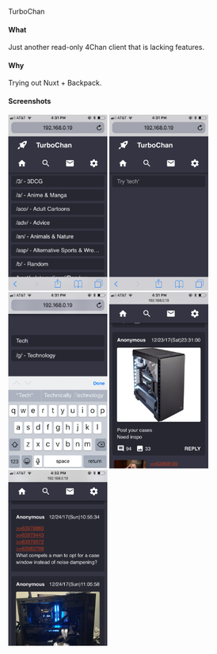 TurboChan

#### What

Just another read-only 4Chan client that is lacking features.

#### Why

Trying out Nuxt + Backpack.

#### Screenshots

<img src="https://raw.githubusercontent.com/mini-eggs/TurboChan/master/assets/IMG_5974.PNG" width="200" />
<img src="https://raw.githubusercontent.com/mini-eggs/TurboChan/master/assets/IMG_5975.PNG" width="200" />
<img src="https://raw.githubusercontent.com/mini-eggs/TurboChan/master/assets/IMG_5976.PNG" width="200" />
<img src="https://raw.githubusercontent.com/mini-eggs/TurboChan/master/assets/IMG_5977.PNG" width="200" />
<img src="https://raw.githubusercontent.com/mini-eggs/TurboChan/master/assets/IMG_5978.PNG" width="200" />
